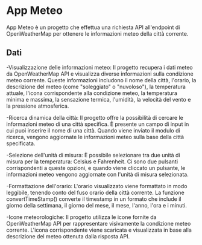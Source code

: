 # App Meteo

App Meteo è un progetto che effettua una richiesta API all'endpoint di OpenWeatherMap per ottenere le informazioni meteo della città corrente.

## Dati

-Visualizzazione delle informazioni meteo: Il progetto recupera i dati meteo da OpenWeatherMap API e visualizza diverse informazioni sulla condizione meteo corrente. Queste informazioni includono il nome della città, l'orario, la descrizione del meteo (come "soleggiato" o "nuvoloso"), la temperatura attuale, l'icona corrispondente alla condizione meteo, la temperatura minima e massima, la sensazione termica, l'umidità, la velocità del vento e la pressione atmosferica.

-Ricerca dinamica della città: Il progetto offre la possibilità di cercare le informazioni meteo di una città specifica. È presente un campo di input in cui puoi inserire il nome di una città. Quando viene inviato il modulo di ricerca, vengono aggiornate le informazioni meteo sulla base della città specificata.

-Selezione dell'unità di misura: È possibile selezionare tra due unità di misura per la temperatura: Celsius e Fahrenheit. Ci sono due pulsanti corrispondenti a queste opzioni, e quando viene cliccato un pulsante, le informazioni meteo vengono aggiornate con l'unità di misura selezionata.

-Formattazione dell'orario: L'orario visualizzato viene formattato in modo leggibile, tenendo conto del fuso orario della città corrente. La funzione convertTimeStamp() converte il timestamp in un formato che include il giorno della settimana, il giorno del mese, il mese, l'anno, l'ora e i minuti.

-Icone meteorologiche: Il progetto utilizza le icone fornite da OpenWeatherMap API per rappresentare visivamente la condizione meteo corrente. L'icona corrispondente viene scaricata e visualizzata in base alla descrizione del meteo ottenuta dalla risposta API.
